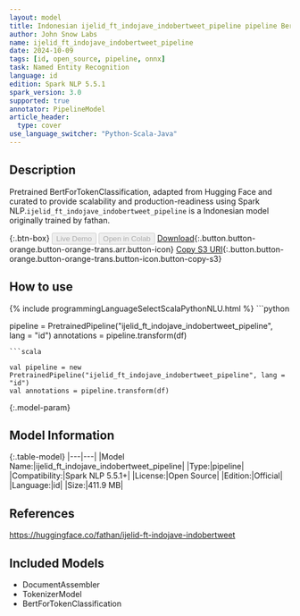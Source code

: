 ```yaml
---
layout: model
title: Indonesian ijelid_ft_indojave_indobertweet_pipeline pipeline BertForTokenClassification from fathan
author: John Snow Labs
name: ijelid_ft_indojave_indobertweet_pipeline
date: 2024-10-09
tags: [id, open_source, pipeline, onnx]
task: Named Entity Recognition
language: id
edition: Spark NLP 5.5.1
spark_version: 3.0
supported: true
annotator: PipelineModel
article_header:
  type: cover
use_language_switcher: "Python-Scala-Java"
---
```


## Description

Pretrained BertForTokenClassification, adapted from Hugging Face and curated to provide scalability and production-readiness using Spark NLP.`ijelid_ft_indojave_indobertweet_pipeline` is a Indonesian model originally trained by fathan.

{:.btn-box}
<button class="button button-orange" disabled>Live Demo</button>
<button class="button button-orange" disabled>Open in Colab</button>
[Download](https://s3.amazonaws.com/auxdata.johnsnowlabs.com/public/models/ijelid_ft_indojave_indobertweet_pipeline_id_5.5.1_3.0_1728461773046.zip){:.button.button-orange.button-orange-trans.arr.button-icon}
[Copy S3 URI](s3://auxdata.johnsnowlabs.com/public/models/ijelid_ft_indojave_indobertweet_pipeline_id_5.5.1_3.0_1728461773046.zip){:.button.button-orange.button-orange-trans.button-icon.button-copy-s3}

## How to use



<div class="tabs-box" markdown="1">
{% include programmingLanguageSelectScalaPythonNLU.html %}
```python

pipeline = PretrainedPipeline("ijelid_ft_indojave_indobertweet_pipeline", lang = "id")
annotations =  pipeline.transform(df)   

```
```scala

val pipeline = new PretrainedPipeline("ijelid_ft_indojave_indobertweet_pipeline", lang = "id")
val annotations = pipeline.transform(df)

```
</div>

{:.model-param}
## Model Information

{:.table-model}
|---|---|
|Model Name:|ijelid_ft_indojave_indobertweet_pipeline|
|Type:|pipeline|
|Compatibility:|Spark NLP 5.5.1+|
|License:|Open Source|
|Edition:|Official|
|Language:|id|
|Size:|411.9 MB|

## References

https://huggingface.co/fathan/ijelid-ft-indojave-indobertweet

## Included Models

- DocumentAssembler
- TokenizerModel
- BertForTokenClassification